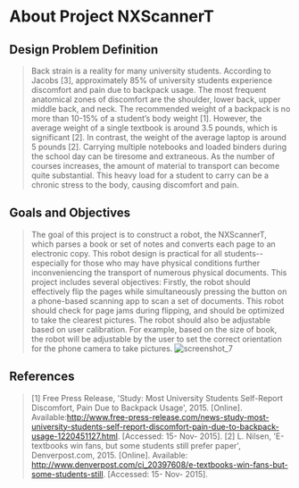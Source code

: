 # About Project NXScannerT

**Design Problem Definition**
---------------------

> Back strain is a reality for many university students. According to Jacobs [3], approximately 85% of university students experience discomfort and pain due to backpack usage. The most frequent anatomical zones of discomfort are the shoulder, lower back, upper middle back, and neck. The recommended weight of a backpack is no more than 10-15% of a student’s body weight [1]. However, the average weight of a single textbook is around 3.5 pounds, which is significant [2]. In contrast, the weight of the average laptop is around 5 pounds [2]. Carrying multiple notebooks and loaded binders during the school day can be tiresome and extraneous. As the number of courses increases, the amount of material to transport can become quite substantial. This heavy load for a student to carry can be a chronic stress to the body, causing discomfort and pain.

**Goals and Objectives**
----------------------

> The goal of this project is to construct a robot, the NXScannerT, which parses a book or set of notes and converts each page to an electronic copy. This robot design is practical for all students--especially for those who may have physical conditions further inconveniencing the transport of numerous physical documents. 
> This project includes several objectives: Firstly, the robot should effectively flip the pages while simultaneously pressing the button on a phone-based scanning app to scan a set of documents. This robot should check for page jams during flipping, and should be optimized to take the clearest pictures. The robot should also be adjustable based on user calibration. For example, based on the size of book, the robot will be adjustable by the user to set the correct orientation for the phone camera to take pictures.
![screenshot_7](https://cloud.githubusercontent.com/assets/6131820/12077860/a3fe3a32-b1c6-11e5-9520-8f762b837010.png)

**References**
-------------------------

> [1] Free Press Release, 'Study: Most University Students Self-Report Discomfort, Pain Due to Backpack Usage', 2015. [Online]. Available:http://www.free-press-release.com/news-study-most-university-students-self-report-discomfort-pain-due-to-backpack-usage-1220451127.html. [Accessed: 15- Nov- 2015].
> [2] L. Nilsen, 'E-textbooks win fans, but some students still prefer paper', Denverpost.com, 2015. [Online]. Available: http://www.denverpost.com/ci_20397608/e-textbooks-win-fans-but-some-students-still. [Accessed: 15- Nov- 2015].
 
